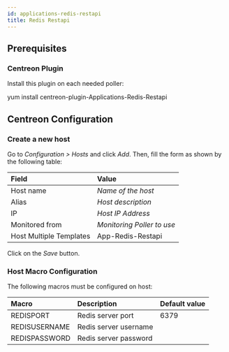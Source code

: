 ```yaml
---
id: applications-redis-restapi
title: Redis Restapi
---
```


## Prerequisites

### Centreon Plugin

Install this plugin on each needed poller: 

yum install centreon-plugin-Applications-Redis-Restapi

## Centreon Configuration

### Create a new host

Go to *Configuration \> Hosts* and click *Add*. Then, fill the form as shown by
the following table:

| Field                   | Value                      |
| :---------------------- | :------------------------- |
| Host name               | *Name of the host*         |
| Alias                   | *Host description*         |
| IP                      | *Host IP Address*          |
| Monitored from          | *Monitoring Poller to use* |
| Host Multiple Templates | App-Redis-Restapi          |

Click on the *Save* button.

### Host Macro Configuration

The following macros must be configured on host:

| Macro         | Description           | Default value |
| :------------ | :-------------------- | :------------ |
| REDISPORT     | Redis server port     | 6379          |
| REDISUSERNAME | Redis server username |               |
| REDISPASSWORD | Redis server password |               |
